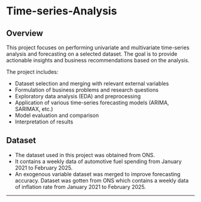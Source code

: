 # Time-series-Analysis


## Overview

This project focuses on performing univariate and multivariate time-series analysis and forecasting on a selected dataset. The goal is to provide actionable insights and business recommendations based on the analysis.

The project includes:

- Dataset selection and merging with relevant external variables
- Formulation of business problems and research questions
- Exploratory data analysis (EDA) and preprocessing
- Application of various time-series forecasting models (ARIMA, SARIMAX, etc.)
- Model evaluation and comparison
- Interpretation of results

## Dataset

- The dataset used in this project was obtained from ONS.  
- It contains a weekly data of automotive fuel spending from January 2021 to February 2025.  
- An exogenous variable dataset was merged to improve forecasting accuracy. Dataset was gotten from ONS which contains a weekly data of inflation rate from January 2021 to February 2025.

---
